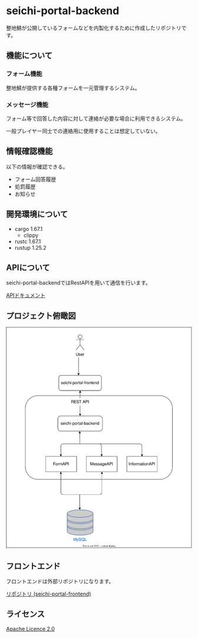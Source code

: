 # seichi-portal-backend

整地鯖が公開しているフォームなどを内製化するために作成したリポジトリです。

## 機能について

### フォーム機能

整地鯖が提供する各種フォームを一元管理するシステム。

### メッセージ機能

フォーム等で回答した内容に対して連絡が必要な場合に利用できるシステム。

一般プレイヤー同士での連絡用に使用することは想定していない。

## 情報確認機能

以下の情報が確認できる。
- フォーム回答履歴
- 処罰履歴
- お知らせ

## 開発環境について
- cargo 1.67.1
    - clippy
- rustc 1.67.1
- rustup 1.25.2

## APIについて
seichi-portal-backendではRestAPIを用いて通信を行います。

[APIドキュメント](https://github.com/GiganticMinecraft/seichi-api-schema)

## プロジェクト俯瞰図
![image](./docs/overhead-view.drawio.svg)

## フロントエンド
フロントエンドは外部リポジトリになります。

[リポジトリ (seichi-portal-frontend)](https://github.com/GiganticMinecraft/seichi-portal-frontend)

## ライセンス
[Apache Licence 2.0](https://github.com/GiganticMinecraft/seichi-portal-backend/blob/master/LICENSE)